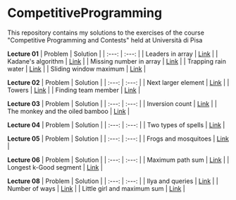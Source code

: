# CompetitiveProgramming
This repository contains my solutions to the exercises of the course "Competitive Programming and Contests" held at Università di Pisa






**Lecture 01**
| Problem | Solution |
| :---: | :---: |
| Leaders in array | [Link](Lecture01/LeadersInArray.cpp) |
| Kadane's algorithm | [Link](Lecture01/MaxSumSubarray.cpp) |
| Missing number in array | [Link](Lecture01/MissingNumberInArray.cpp) |
| Trapping rain water | [Link](Lecture01/TrappingRainWater.cpp) |
| Sliding window maximum | [Link](Lecture01/SlidingWindowMaximum.cpp) |

**Lecture 02**
| Problem | Solution |
| :---: | :---: |
| Next larger element | [Link](Lecture02/NextLargerElement.cpp) |
| Towers | [Link](Lecture02/Towers.cpp) |
| Finding team member | [Link](Lecture02/FindingTeamMember.cpp) |

**Lecture 03**
| Problem | Solution |
| :---: | :---: |
| Inversion count | [Link](Lecture03/InversionCount.cpp) |
| The monkey and the oiled bamboo | [Link](Lecture03/TheMonkeyAndTheOiledBamboo.cpp) |

**Lecture 04**
| Problem | Solution |
| :---: | :---: |
| Two types of spells | [Link](Lecture04/TwoTypesOfSpells.cpp) |

**Lecture 05**
| Problem | Solution |
| :---: | :---: |
| Frogs and mosquitoes | [Link](Lecture05/FrogsAndMosquitoes.cpp) |

**Lecture 06**
| Problem | Solution |
| :---: | :---: |
| Maximum path sum | [Link](Lecture06/MaximumPathSum.cpp) |
| Longest k-Good segment | [Link](Lecture06/LongestKGoodSegment.cpp) |

**Lecture 08**
| Problem | Solution |
| :---: | :---: |
| Ilya and queries | [Link](Lecture08/IlyaAndQueries.cpp) |
| Number of ways | [Link](Lecture08/NumberOfWays.cpp) |
| Little girl and maximum sum | [Link](Lecture08/LittleGirlAndMaximumSum.cpp) |

